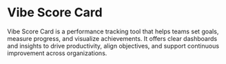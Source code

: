 # Vibe Score Card

Vibe Score Card is a performance tracking tool that helps teams set goals, measure progress, and visualize achievements. It offers clear dashboards and insights to drive productivity, align objectives, and support continuous improvement across organizations.
